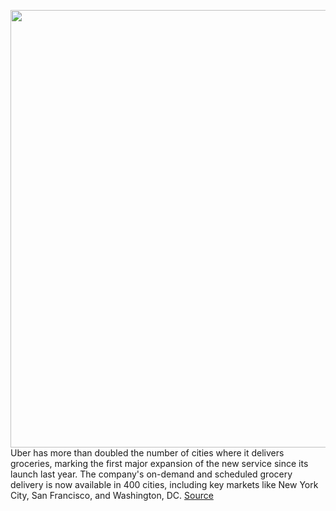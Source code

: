 <img src='https://cdn.vox-cdn.com/thumbor/F27vuk71AX-7T3CrSFcWsCYqvMs=/0x0:3874x2592/1200x800/filters:focal(1628x987:2246x1605)/cdn.vox-cdn.com/uploads/chorus_image/image/69600559/1233279060.0.jpg' width='700px' /><br/>
Uber has more than doubled the number of cities where it delivers groceries, marking the first major expansion of the new service since its launch last year. The company's on-demand and scheduled grocery delivery is now available in 400 cities, including key markets like New York City, San Francisco, and Washington, DC.
<a href='https://www.theverge.com/2021/7/19/22583397/uber-grocery-delivery-expansion-cities-safeway-acme'> Source <a/>